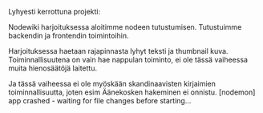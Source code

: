 Lyhyesti kerrottuna projekti:

Nodewiki harjoituksessa aloitimme nodeen tutustumisen.
Tutustuimme backendin ja frontendin toimintoihin.

Harjoituksessa haetaan rajapinnasta 
lyhyt teksti ja thumbnail kuva.
Toiminnallisuutena on vain hae nappulan toiminto,
ei ole tässä vaiheessa muita hienosäätöjä laitettu.

Ja tässä vaiheessa ei ole myöskään skandinaavisten kirjaimien
toiminnallisuutta, joten esim Äänekosken hakeminen ei onnistu.
[nodemon] app crashed - waiting for file changes before starting...
